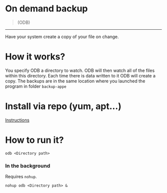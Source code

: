 # On demand backup

>(ODB)


----------

Have your system create a copy of your file on change.

# How it works?

You specify ODB a directory to watch. ODB will then watch all of the files within this directory. Each time there is data written to it ODB will create a copy. The backups are in the same location where you launched the program in folder `backup-appe`

# Install via repo (yum, apt...)

[Instructions](https://packager.io/gh/cheikhshift/odb/install?bid=28#centos-6-odb)

# How to run it?

	odb <Directory path>


### In the background

Requires `nohup`.

	nohup odb <Directory path> &
